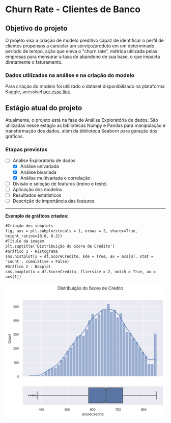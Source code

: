 # Churn Rate - Clientes de Banco

## Objetivo do projeto
O projeto visa a criação de modelo preditivo capaz de identificar o perfil de clientes propensos a cancelar um serviço/produto em um determinado período de tempo, ação que eleva o "churn rate", métrica utilizada pelas empresas para mensurar a taxa de abandono de sua base, o que impacta diretamente o faturamento.

### Dados utilizados na análise e na criação do modelo
Para criação do modelo foi utilizado o dataset disponibilizado na plataforma Kaggle, acessível [por esse link](https://www.kaggle.com/datasets/mathchi/churn-for-bank-customers).
## Estágio atual do projeto
Atualmente, o projeto está na fase de Análise Exploratória de dados.
São utilizadas nesse estágio as bibliotecas Numpy e Pandas para manipulação e transformação dos dados, além da biblioteca Seaborn para geração dos gráficos.

### Etapas previstas

- [ ] Análise Exploratória de dados
  - [x] Análise univariada
  - [x] Análise bivariada
  - [x] Análise multivariada e correlação
- [ ] Divisão e seleção de features (treino e teste)
- [ ] Aplicação dos modelos
- [ ] Resultados estatísticos
- [ ] Descrição de importância das features

________________________________________________________________


**Exemplo de gráficos criados:**

```
#Criação dos subplots
fig, axs = plt.subplots(ncols = 1, nrows = 2, sharex=True, height_ratios=[0.8, 0.2])
#Título da imagem
plt.suptitle('Distribuição do Score de Crédito')
#Gráfico 1 - Histograma
sns.histplot(x = df.ScoreCredito, kde = True, ax = axs[0], stat = 'count', cumulative = False)
#Gráfico 2 - Boxplot
sns.boxplot(x = df.ScoreCredito, fliersize = 2, notch = True, ax = axs[1])
```

![Distribuição do Score de Crédito](https://github.com/willyferreira/bank_churn/blob/7a95da430e6baa0e5f75cf92eb67688175aeda5f/figures/EDA_ScoreCredito.png)


